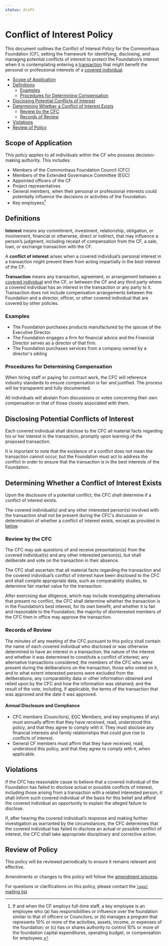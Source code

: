 ```yaml
---
status: draft
---
```

# Conflict of Interest Policy

This document outlines the Conflict of Interest Policy for the Commonhaus Foundation (CF), setting the framework for identifying, disclosing, and managing potential conflicts of interest to protect the Foundation’s interest when it is contemplating entering a [transaction](#definitions) that might benefit the personal or professional interests of a [covered individual](#scope-of-application).

- [Scope of Application](#scope-of-application)
- [Definitions](#definitions)
    - [Examples](#examples)
    - [Procedures for Determining Compensation](#procedures-for-determining-compensation)
- [Disclosing Potential Conflicts of Interest](#disclosing-potential-conflicts-of-interest)
- [Determining Whether a Conflict of Interest Exists](#determining-whether-a-conflict-of-interest-exists)
    - [Review by the CFC](#review-by-the-cfc)
    - [Records of Review](#records-of-review)
- [Violations](#violations)
- [Review of Policy](#review-of-policy)

## Scope of Application

This policy applies to all individuals within the CF who possess decision-making authority. This includes:

- Members of the Commonhaus Foundation Council (CFC)
- Members of the Extended Governance Committee (EGC)
- Appointed officers of the CF
- Project representatives
- General members, when their personal or professional interests could potentially influence the decisions or activities of the Foundation.
- Key employees[^1]

[^1]: If and when the CF employs full-time staff, a key employee is an employee who (a) has responsibilities or influence over the foundation similar to that of officers or Councilors; or (b) manages a program that represents 10% or more of the activities, assets, income, or expenses of the foundation; or (c) has or shares authority to control 10% or more of the foundation capital expenditures, operating budget, or compensation for employees.

## Definitions

**Interest** means any commitment, investment, relationship, obligation, or involvement, financial or otherwise, direct or indirect, that may influence a person’s judgment, including receipt of compensation from the CF, a sale, loan, or exchange transaction with the CF.

A **conflict of interest** arises when a covered individual’s personal interest in a transaction might prevent them from acting impartially in the best interest of the CF.

**Transaction** means any transaction, agreement, or arrangement between a [covered individual](#scope-of-application) and the CF, or between the CF and any third party where a covered individual has an interest in the transaction or any party to it. Transaction does not include compensation arrangements between the Foundation and a director, officer, or other covered individual that are covered by other policies.

### Examples

- The Foundation purchases products manufactured by the spouse of the Executive Director.
- The Foundation engages a firm for financial advice and the Financial Director serves as a director of that firm.
- The Foundation purchases services from a company owned by a director's sibling

### Procedures for Determining Compensation

When hiring staff or paying for contract work, the CFC will reference industry standards to ensure compensation is fair and justified. The process will be transparent and fully documented.

All individuals will abstain from discussions or votes concerning their own compensation or that of those closely associated with them.

## Disclosing Potential Conflicts of Interest

Each covered individual shall disclose to the CFC all material facts regarding his or her interest in the transaction, promptly upon learning of the proposed transaction.

It is important to note that the existence of a conflict does not mean the transaction cannot occur, but the Foundation must act to address the conflict in order to ensure that the transaction is in the best interests of the Foundation.

## Determining Whether a Conflict of Interest Exists

Upon the disclosure of a potential conflict, the CFC shall determine if a conflict of interest exists.

The covered individual(s) and any other interested person(s) involved with the transaction shall not be present during the CFC's discussion or determination of whether a conflict of interest exists, except as provided in [below](#review-by-the-cfc).

### Review by the CFC

The CFC may ask questions of and receive presentation(s) from the covered individual(s) and any other interested person(s), but shall deliberate and vote on the transaction in their absence.

The CFC shall ascertain that all material facts regarding the transaction and the covered individual’s conflict of interest have been disclosed to the CFC and shall compile appropriate data, such as comparability studies, to determine fair market value for the transaction.

After exercising due diligence, which may include investigating alternatives that present no conflict, the CFC shall determine whether the transaction is in the Foundation’s best interest, for its own benefit, and whether it is fair and reasonable to the Foundation; the majority of disinterested members of the CFC then in office may approve the transaction.

### Records of Review

The minutes of any meeting of the CFC pursuant to this policy shall contain the name of each covered individual who disclosed or was otherwise determined to have an interest in a transaction; the nature of the interest and whether it was determined to constitute a conflict of interest; any alternative transactions considered; the members of the CFC who were present during the deliberations on the transaction, those who voted on it, and to what extent interested persons were excluded from the deliberations; any comparability data or other information obtained and relied upon by the CFC and how the information was obtained; and the result of the vote, including, if applicable, the terms of the transaction that was approved and the date it was approved.

#### Annual Disclosure and Compliance

- CFC members (Councilors), EGC Members, and key employees (if any) must annually affirm that they have received, read, understood this policy, and that they agree to comply with it. They must disclose any financial interests and family relationships that could give rise to conflicts of interest.
- General CF members must affirm that they have received, read, understood this policy, and that they agree to comply with it, when applicable.

## Violations

If the CFC has reasonable cause to believe that a covered individual of the Foundation has failed to disclose actual or possible conflicts of interest, including those arising from a transaction with a related interested person, it shall inform such covered individual of the basis for this belief and afford the covered individual an opportunity to explain the alleged failure to disclose.

If, after hearing the covered individual’s response and making further investigation as warranted by the circumstances, the CFC determines that the covered individual has failed to disclose an actual or possible conflict of interest, the CFC shall take appropriate disciplinary and corrective action.

## Review of Policy

This policy will be reviewed periodically to ensure it remains relevant and effective.

Amendments or changes to this policy will follow the [amendment process][].

For questions or clarifications on this policy, please contact the [`legal` mailing list][CONTACTS.yaml].

[CONTACTS.yaml]: https://github.com/commonhaus/foundation-draft/blob/main/CONTACTS.yaml
[amendment process]: ../bylaws/8-amendments.md
